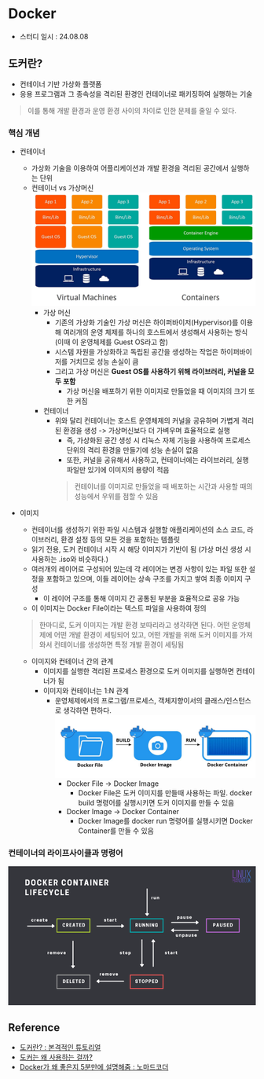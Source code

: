 # Docker
- 스터디 일시 : 24.08.08

## 도커란?
* 컨테이너 기반 가상화 플랫폼
* 응용 프로그램과 그 종속성을 격리된 환경인 컨테이너로 패키징하여 실행하는 기술
> 이를 통해 개발 환경과 운영 환경 사이의 차이로 인한 문제를 줄일 수 있다.

### 핵심 개념
* 컨테이너
  * 가상화 기술을 이용하여 어플리케이션과 개발 환경을 격리된 공간에서 실행하는 단위
  * 컨테이너 vs 가상머신
  ![alt text](./img/containerVSvm.png)
    * 가상 머신
      * 기존의 가상화 기술인 가상 머신은 하이퍼바이저(Hypervisor)를 이용해 여러개의 운영 체제를 하나의 호스트에서 생성해서 사용하는 방식 (이때 이 운영체제를 Guest OS라고 함)
      * 시스템 자원을 가상화하고 독립된 공간을 생성하는 작업은 하이퍼바이저를 거치므로 성능 손실이 큼
      * 그리고 가상 머신은 **Guest OS를 사용하기 위해 라이브러리, 커널을 모두 포함**
        * 가상 머신을 배포하기 위한 이미지로 만들었을 때 이미지의 크기 또한 커짐
    * 컨테이너
      * 위와 달리 컨테이너는 호스트 운영체제의 커널을 공유하며 가볍게 격리된 환경을 생성 -> 가상머신보다 더 가벼우며 효율적으로 실행
        * 즉, 가상화된 공간 생성 시 리눅스 자체 기능을 사용하여 프로세스 단위의 격리 환경을 만들기에 성능 손실이 없음
        * 또한, 커널을 공유해서 사용하고, 컨테이너에는 라이브러리, 실행 파일만 있기에 이미지의 용량이 적음
        > 컨테이너를 이미지로 만들었을 때 배포하는 시간과 사용할 때의 성능에서 우위를 점할 수 있음

* 이미지
  * 컨테이너를 생성하기 위한 파일 시스템과 실행할 애플리케이션의 소스 코드, 라이브러리, 환경 설정 등의 모든 것을 포함하는 템플릿
  * 읽기 전용, 도커 컨테이너 시작 시 해당 이미지가 기반이 됨 (가상 머신 생성 시 사용하는 .iso와 비슷하다.)
  * 여러개의 레이어로 구성되어 있는데 각 레이어는 변경 사항이 있는 파일 또한 설정을 포함하고 있으며, 이들 레이어는 상속 구조를 가지고 쌓여 최종 이미지 구성
    * 이 레이어 구조를 통해 이미지 간 공통된 부분을 효율적으로 공유 가능
  * 이 이미지는 Docker File이라는 텍스트 파일을 사용하여 정의
  > 한마디로, 도커 이미지는 개발 환경 보따리라고 생각하면 된다.
  > 어떤 운영체제에 어떤 개발 환경이 세팅되어 있고, 어떤 개발을 위해 도커 이미지를 가져와서 컨테이너를 생성하면 특정 개발 환경이 세팅됨

  * 이미지와 컨테이너 간의 관계
    * 이미지를 실행한 격리된 프로세스 환경으로 도커 이미지를 실행하면 컨테이너가 됨
    * 이미지와 컨테이너는 1:N 관계
      * 운영체제에서의 프로그램/프로세스, 객체지향이서의 클래스/인스턴스로 생각하면 편하다.
      ![alt text](./img/lifecycle.png)
        * Docker File -> Docker Image
          * Docker File은 도커 이미지를 만들때 사용하는 파일. docker build 명령어를 실행시키면 도커 이미지를 만들 수 있음
        * Docker Image -> Docker Container
          * Docker Image를 docker run 명령어를 실행시키면 Docker Container를 만들 수 있음

### 컨테이너의 라이프사이클과 명령어
![alt text](./img/container_lifecycle.png)

## Reference
- [도커란? : 본격적인 튜토리얼](https://seosh817.tistory.com/345)
- [도커는 왜 사용하는 걸까?](https://mvje.tistory.com/161)
- [Docker가 왜 좋은지 5분만에 설명해줌 : 노마드코더](https://youtu.be/chnCcGCTyBg?si=lL4d2iitiFEXwDlv)